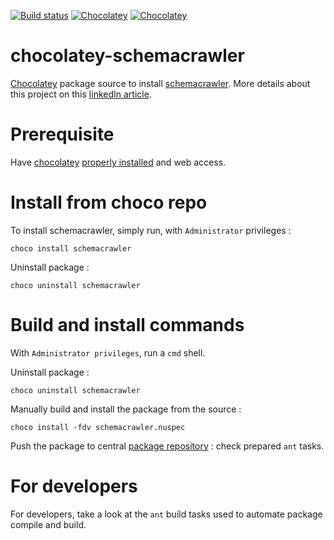 [![Build status](https://ci.appveyor.com/api/projects/status/x7603wbn2yr32kib?svg=true)](https://ci.appveyor.com/project/adriens/chocolatey-schemacrawler)
[![Chocolatey](https://img.shields.io/chocolatey/v/schemacrawler.svg)](https://chocolatey.org/packages/schemacrawler)
[![Chocolatey](https://img.shields.io/chocolatey/dt/schemacrawler.svg)](https://chocolatey.org/packages/schemacrawler)


# chocolatey-schemacrawler

[Chocolatey](https://chocolatey.org)  package source to install [schemacrawler](http://www.schemacrawler.com/). More details about this project on this [linkedIn article](https://www.linkedin.com/pulse/continuous-delivery-windows-softwares-cloud-services-adrien-sales/).

# Prerequisite

Have [chocolatey](https://chocolatey.org/) [properly installed](https://chocolatey.org/install) and web access.


# Install from choco repo

To install schemacrawler, simply run, with ```Administrator``` privileges :

```
choco install schemacrawler
```

Uninstall package :

```
choco uninstall schemacrawler
```




# Build and install commands

With ```Administrator privileges```, run a ```cmd``` shell.

Uninstall package :

```
choco uninstall schemacrawler
```

Manually build and install the package from the source :

```
choco install -fdv schemacrawler.nuspec
```

Push the package to central [package repository](https://chocolatey.org/packages) : check prepared `ant` tasks.
# For developers

For developers, take a look at the ```ant``` build tasks used to automate package compile and build.
